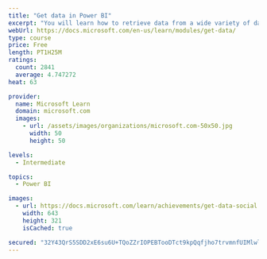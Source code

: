 ```yaml
---
title: "Get data in Power BI"
excerpt: "You will learn how to retrieve data from a wide variety of data sources, including Microsoft Excel, relational databases, and NoSQL data stores. You will also learn how to improve performance while retrieving data."
webUrl: https://docs.microsoft.com/en-us/learn/modules/get-data/
type: course
price: Free
length: PT1H25M
ratings:
  count: 2841
  average: 4.747272
heat: 63

provider:
  name: Microsoft Learn
  domain: microsoft.com
  images:
    - url: /assets/images/organizations/microsoft.com-50x50.jpg
      width: 50
      height: 50

levels:
  - Intermediate

topics:
  - Power BI

images:
  - url: https://docs.microsoft.com/learn/achievements/get-data-social.png
    width: 643
    height: 321
    isCached: true

secured: "32Y43QrS5SDD2xE6su6U+TQoZZrIOPEBTooDTct9kpQqfjho7trvmnfUIMlwla+boIOQ84oLB6OVyh6aMcYzOIZZYPGrrWQu4LXxr+D3vGydw6yn9Q/a+aV1KrRHcrpTB6PFi/5Ta940e9eUn11u3tkW5yNjb6RQ2wD0dMTFaEOuCJNKiQbc9FZ2tgy0B5KhP9Tx/wPK9M34aJbkbVIqTrouCZVB2OFYm4LQ7ThBaIoIgaplu/fHahOOGZdhKZiK0OEYFWRogw9hDqemq28VBzxk//DYPwoao+Y0K9sFluSGfzBGpUyjjPJ8xHNoUlwtk/opmK3I65ewLvCvja94rHCwL8GDF1J/WWZCeDhzh/pAh0JyOb0xqnRu8OpoOD1zIMJJWFk0bReYLKNBbYR6IORLhtjCr7RryGI0PLltC8g=;vWFEwWf68tjehJoujLLu3A=="
---
```



